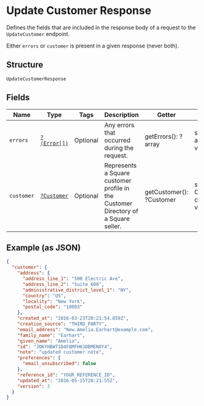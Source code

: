 
# Update Customer Response

Defines the fields that are included in the response body of
a request to the `UpdateCustomer` endpoint.

Either `errors` or `customer` is present in a given response (never both).

## Structure

`UpdateCustomerResponse`

## Fields

| Name | Type | Tags | Description | Getter | Setter |
|  --- | --- | --- | --- | --- | --- |
| `errors` | [`?(Error[])`](/doc/models/error.md) | Optional | Any errors that occurred during the request. | getErrors(): ?array | setErrors(?array errors): void |
| `customer` | [`?Customer`](/doc/models/customer.md) | Optional | Represents a Square customer profile in the Customer Directory of a Square seller. | getCustomer(): ?Customer | setCustomer(?Customer customer): void |

## Example (as JSON)

```json
{
  "customer": {
    "address": {
      "address_line_1": "500 Electric Ave",
      "address_line_2": "Suite 600",
      "administrative_district_level_1": "NY",
      "country": "US",
      "locality": "New York",
      "postal_code": "10003"
    },
    "created_at": "2016-03-23T20:21:54.859Z",
    "creation_source": "THIRD_PARTY",
    "email_address": "New.Amelia.Earhart@example.com",
    "family_name": "Earhart",
    "given_name": "Amelia",
    "id": "JDKYHBWT1D4F8MFH63DBMEN8Y4",
    "note": "updated customer note",
    "preferences": {
      "email_unsubscribed": false
    },
    "reference_id": "YOUR_REFERENCE_ID",
    "updated_at": "2016-05-15T20:21:55Z",
    "version": 3
  }
}
```

